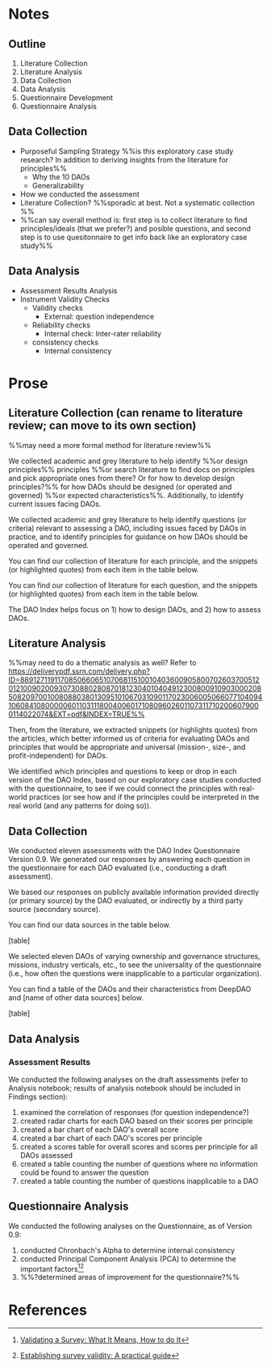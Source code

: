 
# Notes

## Outline

1. Literature Collection
2. Literature Analysis
3. Data Collection
4. Data Analysis
5. Questionnaire Development
6. Questionnaire Analysis
## Data Collection 

- Purposeful Sampling Strategy %%is this exploratory case study research? In addition to deriving insights from the literature for principles%%
	- Why the 10 DAOs
	- Generalizability 
- How we conducted the assessment 
- Literature Collection? %%sporadic at best. Not a systematic collection %%
- %%can say overall method is: first step is to collect literature to find principles/ideals (that we prefer?) and posible questions, and second step is to use quesitonnaire to get info back like an exploratory case study%%
## Data Analysis

- Assessment Results Analysis
- Instrument Validity Checks
	- Validity checks
		- External: question independence
	- Reliability checks
		- Internal check: Inter-rater reliability
	- consistency checks
		- Internal consistency

# Prose

## Literature Collection (can rename to literature review; can move to its own section)

%%may need a more formal method for literature review%%

We collected academic and grey literature to help identify %%or design principles%% principles  %%or search literature to find docs on principles and pick appropriate ones from there? Or for how to develop design principles?%% for how DAOs should be designed (or operated and governed) %%or expected characteristics%%. Additionally, to identify current issues facing DAOs.

We collected academic and grey literature to help identify questions (or criteria) relevant to assessing a DAO, including issues faced by DAOs in practice, and to identify principles for guidance on how DAOs should be operated and governed. 

You can find our collection of literature for each principle, and the snippets (or highlighted quotes) from each item in the table below.

You can find our collection of literature for each question, and the snippets (or highlighted quotes) from each item in the table below.


The DAO Index helps focus on 1) how to design DAOs, and 2) how to assess DAOs. 



## Literature Analysis

%%may need to do a thematic analysis as well? Refer to https://deliverypdf.ssrn.com/delivery.php?ID=889127119117085066065107068115100104036009058007026037005120121009020093073088028087018123040104049123008009109030002085082097001008088038013095101067031090117023006005066077104094106084108000006011031118004006017108096026011073117102006079000114022074&EXT=pdf&INDEX=TRUE%%

Then, from the literature, we extracted snippets (or highlights quotes) from the articles, which better informed us of criteria for evaluating DAOs and principles that would be appropriate and universal (mission-, size-, and profit-independent) for DAOs.

We identified which principles and questions to keep or drop in each version of the DAO Index, based on our exploratory case studies conducted with the questionnaire, to see if we could connect the principles with real-world practices (or see how and if the principles could be interpreted in the real world (and any patterns for doing so)).


## Data Collection

We conducted eleven assessments with the DAO Index Questionnaire Version 0.9. We generated our responses by answering each question in the questionnaire for each DAO evaluated (i.e., conducting a draft assessment).

We based our responses on publicly available information provided directly (or primary source) by the DAO evaluated, or indirectly by a third party source (secondary source).

You can find our data sources in the table below.

[table]

We selected eleven DAOs of varying ownership and governance structures, missions, industry verticals, etc., to see the universality of the questionnaire (i.e., how often the questions were inapplicable to a particular organization).

You can find a table of the DAOs and their characteristics from DeepDAO and [name of other data sources] below.

[table]

## Data Analysis

### Assessment Results
We conducted the following analyses on the draft assessments (refer to Analysis notebook; results of analysis notebook should be included in Findings section):

1. examined the correlation of responses (for question independence?)
2. created radar charts for each DAO based on their scores per principle
3. created a bar chart of each DAO's overall score
3. created a bar chart of each DAO's scores per principle
5. created a scores table for overall scores and scores per principle for all DAOs assessed
6. created a table counting the number of questions where no information could be found to answer the question
7. created a table counting the number of questions inapplicable to a DAO

## Questionnaire Analysis
We conducted the following analyses on the Questionnaire, as of Version 0.9:

1. conducted Chronbach's Alpha to determine internal consistency
2. conducted Principal Component Analysis (PCA) to determine the important factors[^1][^2]
3. %%?determined areas of improvement for the questionnaire?%%


# References

[^1]: [Validating a Survey: What It Means, How to do It](https://mtab.com/blog/validating-a-survey-what-it-means-how-to-do-it)
[^2]: [Establishing survey validity: A practical guide](https://files.eric.ed.gov/fulltext/EJ1272902.pdf)

 